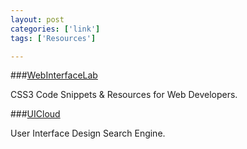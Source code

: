 ```yaml
---
layout: post
categories: ['link']
tags: ['Resources']

---
```

###[WebInterfaceLab](http://www.webinterfacelab.com)

CSS3 Code Snippets &amp; Resources for Web Developers.


###[UICloud](http://ui-cloud.com)

User Interface Design Search Engine.